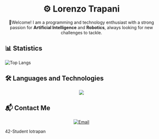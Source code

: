 <div align="center">
    <h1>⚙️ Lorenzo Trapani</h1>
    <p>👋Welcome! I am a programming and technology enthusiast with a strong passion for <strong>Artificial Intelligence</strong> and <strong>Robotics</strong>, always looking for new challenges to tackle.</p>
</div>

## 📊 Statistics

![Top Langs](https://github-readme-stats.vercel.app/api/top-langs/?username=LorenzoTrapani&layout=compact&theme=radical)

## 🛠️ Languages and Technologies
<p align="center">
  <a href="https://skillicons.dev">
    <img src="https://skillicons.dev/icons?i=c,cpp,html,css,py,ubuntu,bash,linux,git,docker" />
  </a>
</p>

## 📬 Contact Me

<div align="center">
    <a href="mailto:lorenzotrapani00@gmail.com" target="_blank">
        <img src="https://img.shields.io/badge/Email-lorenzotrapani00@gmail.com-D14836?style=for-the-badge&logo=gmail&logoColor=white" alt="Email">
    </a>
</div>

42-Student lotrapan

